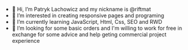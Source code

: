 - 👋 Hi, I’m Patryk Lachowicz and my nickname is @riftmat
- 👀 I’m interested in creating responsive pages and programing
- 🌱 I’m currently learning JavaScript, Html, Css, SEO and RWD
- 💞️ I’m looking for some basic orders and I'm willing to work for free in exchange for some advice and help geting commercial project experience

<!---
riftmat/riftmat is a ✨ special ✨ repository because its `README.md` (this file) appears on your GitHub profile.
You can click the Preview link to take a look at your changes.
--->
